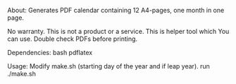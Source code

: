 About:
Generates PDF calendar containing 12 A4-pages, one month in one page.

No warranty. This is not a product or a service. This is helper tool which You can use. Double check PDFs before printing.

Dependencies:
bash
pdflatex

Usage:
Modify make.sh (starting day of the year and if leap year).
run
 ./make.sh

